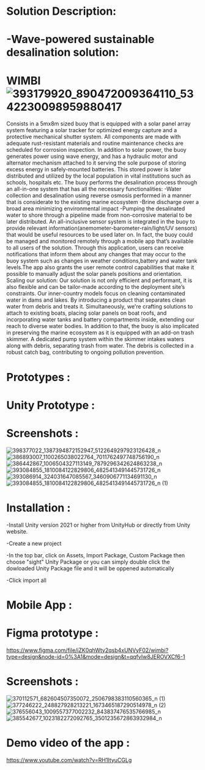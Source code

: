 # Solution Description:

# -Wave-powered sustainable desalination solution:
# WIMBI ![393179920_890472009364110_5342230098959880417](https://github.com/SkanderChayoukhi/SIGHT_Challenge_IEEE_SUPCOM_SB/assets/138572009/e033b065-e840-4a88-a2e5-c8e053e5dad6)
Consists in a 5mx8m sized buoy that is equipped with a solar panel array system featuring a solar tracker for optimized energy capture and a protective mechanical shutter system.
All components are made with adequate rust-resistant materials and routine maintenance checks are scheduled for corrosion inspection.
In addition to solar power, the buoy generates power using wave energy, and has a hydraulic motor and alternator mechanism attached to it serving the sole purpose of storing excess energy in safely-mounted batteries. This stored power is later distributed and utilized by the local population in vital institutions such as schools, hospitals etc.
The buoy performs the desalination process through an all-in-one system that has all the necessary functionalities:
-Water collection and desalination using reverse osmosis performed in a manner that is considerate to the existing marine ecosystem
-Brine discharge over a broad area minimizing environmental impact
-Pumping the desalinated water to shore through a pipeline made from non-corrosive material to be later distributed.
An all-inclusive sensor system is integrated in the buoy to provide relevant information(anemometer-barometer-rain/light/UV sensors) that would be useful resources to be used later on.
In fact, the buoy could be managed and monitored remotely through a mobile app that’s available to all users of the solution.
Through this application, users can receive notifications that inform them about any changes that may occur to the buoy system such as changes in  weather conditions,battery and water tank levels.The app also grants the user remote control capabilities that make it possible to manually adjust the solar panels positions and orientation.
Scaling our solution:
Our solution is not only efficient and performant, it is also flexible and can be tailor-made according to the deployment site’s constraints.
Our inner-country models focus on cleaning contaminated water in dams and lakes. By introducing a product that separates clean water from debris and treats it.
Simultaneously, we're crafting solutions to attach to existing boats, placing solar panels on boat roofs, and incorporating water tanks and battery compartments inside, extending our reach to diverse water bodies.
In addition to that, the buoy is also implicated in preserving the marine ecosystem as it is equipped with an add-on trash skimmer. A dedicated pump system within the skimmer intakes waters along with debris, separating trash from water. The debris is collected in a robust catch bag, contributing to ongoing pollution prevention.

# Prototypes :
# Unity Prototype :
# Screenshots : 
![398377022_1387394872152947_5122649297923126428_n](https://github.com/SkanderChayoukhi/SIGHT_Challenge_IEEE_SUPCOM_SB/assets/138572009/8d8c2b76-60a5-4143-a759-422bdecda8c0)
![386893007_1100265038022764_7011762497748756190_n](https://github.com/SkanderChayoukhi/SIGHT_Challenge_IEEE_SUPCOM_SB/assets/138572009/90b84304-f9a9-4e62-a657-63ccb443bee0)
![386442867_1006504327113149_7879296342624863238_n](https://github.com/SkanderChayoukhi/SIGHT_Challenge_IEEE_SUPCOM_SB/assets/138572009/ebcc5683-89eb-4d68-ad5a-6fe79192dbcc)
![393084855_1810084122829806_4825413491445731726_n](https://github.com/SkanderChayoukhi/SIGHT_Challenge_IEEE_SUPCOM_SB/assets/138572009/a9446800-e24f-43cd-b066-4c374981378b)
![393086914_324031647085567_3460906771134691130_n](https://github.com/SkanderChayoukhi/SIGHT_Challenge_IEEE_SUPCOM_SB/assets/138572009/678c51c5-8b3c-4061-ad39-6a1291aa79bd)
![393084855_1810084122829806_4825413491445731726_n (1)](https://github.com/SkanderChayoukhi/SIGHT_Challenge_IEEE_SUPCOM_SB/assets/138572009/a647c7ef-58df-435d-9b8b-206fb6ae14c3)
# Installation : 
-Install Unity version 2021 or higher from UnityHub or directly from Unity website.

-Create a new project

-In the top bar, click on Assets, Import Package, Custom Package then choose "sight" Unity Package or you can simply double click the dowloaded Unity Package file and it will be oppened automatically

-Click import all

# Mobile App : 
# Figma prototype : 
https://www.figma.com/file/iZK0qhWty2qsb4xUNVyF02/wimbi?type=design&node-id=0%3A1&mode=design&t=qqfvIw8JEROVXCf6-1
# Screenshots : 
![370112571_682604507350072_2506798383110560365_n (1)](https://github.com/ihebbettaibe/flutterapp/assets/152183684/ac1dc2fb-bfb6-453e-851d-23aa4792a3ea)
![377246222_248827928213221_1673465187290514978_n (2)](https://github.com/ihebbettaibe/flutterapp/assets/152183684/25cbdecd-5dd8-40ae-95a8-028bb2a06404)
![376556043_1009557377002232_843837476535766985_n](https://github.com/ihebbettaibe/flutterapp/assets/152183684/60547522-6545-4bfc-a070-c1f4fa02a6af)
![385542677_1023182272092765_3501235672863932984_n](https://github.com/ihebbettaibe/flutterapp/assets/152183684/40ae34c1-adce-4d2d-b1e1-2e5cb69e527f)


# Demo video of the app :
https://www.youtube.com/watch?v=RH1ItyuCGLg



 




 

